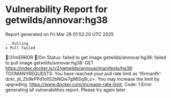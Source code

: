 # Vulnerability Report for getwilds/annovar:hg38

Report generated on Fri Mar 28 01:52:20 UTC 2025

    ...Pulling
    ✗ Pull failed
[31mERROR  [0m Status: failed to get image getwilds/annovar:hg38: failed to pull image getwilds/annovar:hg38: GET https://index.docker.io/v2/getwilds/annovar/manifests/hg38: TOOMANYREQUESTS: You have reached your pull rate limit as 'tfirmanfh': dckr_jti_Zb9kPPd1oIlS2bNQw7g96Sq9i_c=. You may increase the limit by upgrading. https://www.docker.com/increase-rate-limit, Code: 1 
Error generating all vulnerabilities report. Please try again later.
